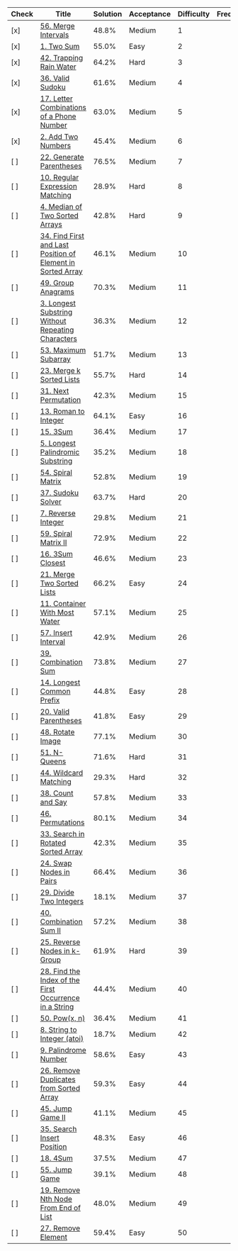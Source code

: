 | Check | Title | Solution | Acceptance | Difficulty | Frequency |
|-------|-------|----------|------------|------------|-----------|
| [x]   | [56. Merge Intervals](https://leetcode.com/problems/merge-intervals/) | 48.8% | Medium | 1 |
| [x]   | [1. Two Sum](https://leetcode.com/problems/two-sum/) | 55.0% | Easy | 2 |
| [x]   | [42. Trapping Rain Water](https://leetcode.com/problems/trapping-rain-water/) | 64.2% | Hard | 3 |
| [x]   | [36. Valid Sudoku](https://leetcode.com/problems/valid-sudoku/) | 61.6% | Medium | 4 |
| [x]   | [17. Letter Combinations of a Phone Number](https://leetcode.com/problems/letter-combinations-of-a-phone-number/) | 63.0% | Medium | 5 |
| [x]   | [2. Add Two Numbers](https://leetcode.com/problems/add-two-numbers/) | 45.4% | Medium | 6 |
| [ ]   | [22. Generate Parentheses](https://leetcode.com/problems/generate-parentheses/) | 76.5% | Medium | 7 |
| [ ]   | [10. Regular Expression Matching](https://leetcode.com/problems/regular-expression-matching/) | 28.9% | Hard | 8 |
| [ ]   | [4. Median of Two Sorted Arrays](https://leetcode.com/problems/median-of-two-sorted-arrays/) | 42.8% | Hard | 9 |
| [ ]   | [34. Find First and Last Position of Element in Sorted Array](https://leetcode.com/problems/find-first-and-last-position-of-element-in-sorted-array/) | 46.1% | Medium | 10 |
| [ ]   | [49. Group Anagrams](https://leetcode.com/problems/group-anagrams/) | 70.3% | Medium | 11 |
| [ ]   | [3. Longest Substring Without Repeating Characters](https://leetcode.com/problems/longest-substring-without-repeating-characters/) | 36.3% | Medium | 12 |
| [ ]   | [53. Maximum Subarray](https://leetcode.com/problems/maximum-subarray/) | 51.7% | Medium | 13 |
| [ ]   | [23. Merge k Sorted Lists](https://leetcode.com/problems/merge-k-sorted-lists/) | 55.7% | Hard | 14 |
| [ ]   | [31. Next Permutation](https://leetcode.com/problems/next-permutation/) | 42.3% | Medium | 15 |
| [ ]   | [13. Roman to Integer](https://leetcode.com/problems/roman-to-integer/) | 64.1% | Easy | 16 |
| [ ]   | [15. 3Sum](https://leetcode.com/problems/3sum/) | 36.4% | Medium | 17 |
| [ ]   | [5. Longest Palindromic Substring](https://leetcode.com/problems/longest-palindromic-substring/) | 35.2% | Medium | 18 |
| [ ]   | [54. Spiral Matrix](https://leetcode.com/problems/spiral-matrix/) | 52.8% | Medium | 19 |
| [ ]   | [37. Sudoku Solver](https://leetcode.com/problems/sudoku-solver/) | 63.7% | Hard | 20 |
| [ ]   | [7. Reverse Integer](https://leetcode.com/problems/reverse-integer/) | 29.8% | Medium | 21 |
| [ ]   | [59. Spiral Matrix II](https://leetcode.com/problems/spiral-matrix-ii/) | 72.9% | Medium | 22 |
| [ ]   | [16. 3Sum Closest](https://leetcode.com/problems/3sum-closest/) | 46.6% | Medium | 23 |
| [ ]   | [21. Merge Two Sorted Lists](https://leetcode.com/problems/merge-two-sorted-lists/) | 66.2% | Easy | 24 |
| [ ]   | [11. Container With Most Water](https://leetcode.com/problems/container-with-most-water/) | 57.1% | Medium | 25 |
| [ ]   | [57. Insert Interval](https://leetcode.com/problems/insert-interval/) | 42.9% | Medium | 26 |
| [ ]   | [39. Combination Sum](https://leetcode.com/problems/combination-sum/) | 73.8% | Medium | 27 |
| [ ]   | [14. Longest Common Prefix](https://leetcode.com/problems/longest-common-prefix/) | 44.8% | Easy | 28 |
| [ ]   | [20. Valid Parentheses](https://leetcode.com/problems/valid-parentheses/) | 41.8% | Easy | 29 |
| [ ]   | [48. Rotate Image](https://leetcode.com/problems/rotate-image/) | 77.1% | Medium | 30 |
| [ ]   | [51. N-Queens](https://leetcode.com/problems/n-queens/) | 71.6% | Hard | 31 |
| [ ]   | [44. Wildcard Matching](https://leetcode.com/problems/wildcard-matching/) | 29.3% | Hard | 32 |
| [ ]   | [38. Count and Say](https://leetcode.com/problems/count-and-say/) | 57.8% | Medium | 33 |
| [ ]   | [46. Permutations](https://leetcode.com/problems/permutations/) | 80.1% | Medium | 34 |
| [ ]   | [33. Search in Rotated Sorted Array](https://leetcode.com/problems/search-in-rotated-sorted-array/) | 42.3% | Medium | 35 |
| [ ]   | [24. Swap Nodes in Pairs](https://leetcode.com/problems/swap-nodes-in-pairs/) | 66.4% | Medium | 36 |
| [ ]   | [29. Divide Two Integers](https://leetcode.com/problems/divide-two-integers/) | 18.1% | Medium | 37 |
| [ ]   | [40. Combination Sum II](https://leetcode.com/problems/combination-sum-ii/) | 57.2% | Medium | 38 |
| [ ]   | [25. Reverse Nodes in k-Group](https://leetcode.com/problems/reverse-nodes-in-k-group/) | 61.9% | Hard | 39 |
| [ ]   | [28. Find the Index of the First Occurrence in a String](https://leetcode.com/problems/find-the-index-of-the-first-occurrence-in-a-string/) | 44.4% | Medium | 40 |
| [ ]   | [50. Pow(x, n)](https://leetcode.com/problems/powx-n/) | 36.4% | Medium | 41 |
| [ ]   | [8. String to Integer (atoi)](https://leetcode.com/problems/string-to-integer-atoi/) | 18.7% | Medium | 42 |
| [ ]   | [9. Palindrome Number](https://leetcode.com/problems/palindrome-number/) | 58.6% | Easy | 43 |
| [ ]   | [26. Remove Duplicates from Sorted Array](https://leetcode.com/problems/remove-duplicates-from-sorted-array/) | 59.3% | Easy | 44 |
| [ ]   | [45. Jump Game II](https://leetcode.com/problems/jump-game-ii/) | 41.1% | Medium | 45 |
| [ ]   | [35. Search Insert Position](https://leetcode.com/problems/search-insert-position/) | 48.3% | Easy | 46 |
| [ ]   | [18. 4Sum](https://leetcode.com/problems/4sum/) | 37.5% | Medium | 47 |
| [ ]   | [55. Jump Game](https://leetcode.com/problems/jump-game/) | 39.1% | Medium | 48 |
| [ ]   | [19. Remove Nth Node From End of List](https://leetcode.com/problems/remove-nth-node-from-end-of-list/) | 48.0% | Medium | 49 |
| [ ]   | [27. Remove Element](https://leetcode.com/problems/remove-element/) | 59.4% | Easy | 50 |
